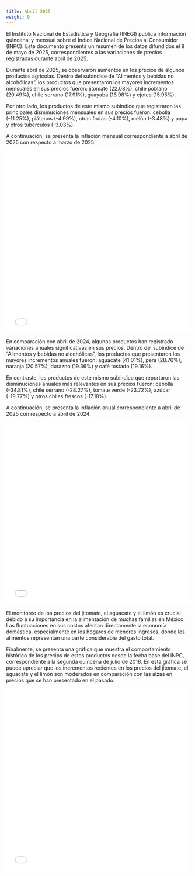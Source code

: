 ```yaml
---
title: Abril 2025
weight: 9
---
```


El Instituto Nacional de Estadística y Geografía (INEGI) publica información quincenal y mensual sobre el Índice Nacional de Precios al Consumidor (INPC). Este documento presenta un resumen de los datos difundidos el 8 de mayo de 2025, correspondientes a las variaciones de precios registradas durante abril de 2025.

Durante abril de 2025, se observaron aumentos en los precios de algunos productos agrícolas. Dentro del subíndice de “Alimentos y bebidas no alcohólicas”, los productos que presentaron los mayores incrementos mensuales en sus precios fueron: jitomate (22.08%), chile poblano (20.49%), chile serrano (17.91%), guayaba (16.98%) y ejotes (15.95%).

Por otro lado, los productos de este mismo subíndice que registraron las principales disminuciones mensuales en sus precios fueron: cebolla (-11.25%), plátanos (-4.99%), otras frutas (-4.10%), melón (-3.48%) y papa y otros tubérculos (-3.03%). 

A continuación, se presenta la inflación mensual correspondiente a abril de 2025 con respecto a marzo de 2025:

<iframe src="/treemap_inpc_mensual_abr25.html" width="100%" height="500" style="border:none;"></iframe>

En comparación con abril de 2024, algunos productos han registrado variaciones anuales significativas en sus precios. Dentro del subíndice de “Alimentos y bebidas no alcohólicas”, los productos que presentaron los mayores incrementos anuales fueron: aguacate (41.01%), pera (28.76%), naranja (20.57%), durazno (19.36%) y café tostado (19.16%). 

En contraste, los productos de este mismo subíndice que reportaron las disminuciones anuales más relevantes en sus precios fueron: cebolla (-34.81%), chile serrano (-28.27%), tomate verde (-23.72%), azúcar (-19.77%) y otros chiles frescos (-17.18%). 

A continuación, se presenta la inflación anual correspondiente a abril de 2025 con respecto a abril de 2024:

<iframe src="/treemap_inpc_anual_abr25.html" width="100%" height="500" style="border:none;"></iframe>

El monitoreo de los precios del jitomate, el aguacate y el limón es crucial debido a su importancia en la alimentación de muchas familias en México. Las fluctuaciones en sus costos afectan directamente la economía doméstica, especialmente en los hogares de menores ingresos, donde los alimentos representan una parte considerable del gasto total.

Finalmente, se presenta una gráfica que muestra el comportamiento histórico de los precios de estos productos desde la fecha base del INPC, correspondiente a la segunda quincena de julio de 2018. En esta gráfica se puede apreciar que los incrementos recientes en los precios del jitomate, el aguacate y el limón son moderados en comparación con las alzas en precios que se han presentado en el pasado.

<iframe src="/linesabr2025.html" width="100%" height="500" style="border:none;"></iframe>


